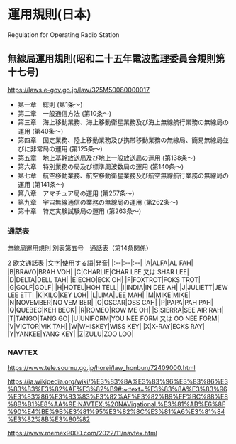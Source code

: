 # 運用規則(日本)
Regulation for Operating Radio Station

## 無線局運用規則(昭和二十五年電波監理委員会規則第十七号)
https://laws.e-gov.go.jp/law/325M50080000017

- 第一章　総則 (第1条～)
- 第二章　一般通信方法 (第10条～)
- 第三章　海上移動業務、海上移動衛星業務及び海上無線航行業務の無線局の運用 (第40条～)
- 第四章　固定業務、陸上移動業務及び携帯移動業務の無線局、簡易無線局並びに非常局の運用 (第125条～)
- 第五章　地上基幹放送局及び地上一般放送局の運用 (第138条～)
- 第六章　特別業務の局及び標準周波数局の運用 (第140条～)
- 第七章　航空移動業務、航空移動衛星業務及び航空無線航行業務の無線局の運用 (第141条～)
- 第八章　アマチュア局の運用 (第257条～)
- 第九章　宇宙無線通信の業務の無線局の運用 (第262条～)
- 第十章　特定実験試験局の運用 (第263条～)


### 通話表
無線局運用規則 別表第五号　通話表（第14条関係）

2 欧文通話表
|文字|使用する語|発音|
|:--|:--|:--|
|A|ALFA|AL FAH|
|B|BRAVO|BRAH VOH|
|C|CHARLIE|CHAR LEE 又は SHAR LEE|
|D|DELTA|DELL TAH|
|E|ECHO|ECK OH|
|F|FOXTROT|FOKS TROT|
|G|GOLF|GOLF|
|H|HOTEL|HOH TELL|
|I|INDIA|IN DEE AH|
|J|JULIETT|JEW LEE ETT|
|K|KILO|KEY LOH|
|L|LIMA|LEE MAH|
|M|MIKE|MIKE|
|N|NOVEMBER|NO VEM BER|
|O|OSCAR|OSS CAH|
|P|PAPA|PAH PAH|
|Q|QUEBEC|KEH BECK|
|R|ROMEO|ROW ME OH|
|S|SIERRA|SEE AIR RAH|
|T|TANGO|TANG GO|
|U|UNIFORM|YOU NEE FORM 又は OO NEE FORM|
|V|VICTOR|VIK TAH|
|W|WHISKEY|WISS KEY|
|X|X-RAY|ECKS RAY|
|Y|YANKEE|YANG KEY|
|Z|ZULU|ZOO LOO|




### NAVTEX
https://www.tele.soumu.go.jp/horei/law_honbun/72409000.html


https://ja.wikipedia.org/wiki/%E3%83%8A%E3%83%96%E3%83%86%E3%83%83%E3%82%AF%E3%82%B9#:~:text=%E3%83%8A%E3%83%96%E3%83%86%E3%83%83%E3%82%AF%E3%82%B9%EF%BC%88%E8%8B%B1%E8%AA%9E:NAVTEX;%20NAVigational,%E3%81%AB%E6%8F%90%E4%BE%9B%E3%81%95%E3%82%8C%E3%81%A6%E3%81%84%E3%82%8B%E3%80%82

https://www.memex9000.com/2022/11/navtex.html





